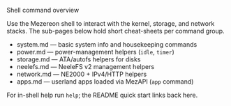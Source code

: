 Shell command overview

Use the Mezereon shell to interact with the kernel, storage, and network stacks. The sub-pages below hold short cheat-sheets per command group.

- system.md — basic system info and housekeeping commands
- power.md — power-management helpers (`idle`, `timer`)
- storage.md — ATA/autofs helpers for disks
- neelefs.md — NeeleFS v2 management helpers
- network.md — NE2000 + IPv4/HTTP helpers
- apps.md — userland apps loaded via MezAPI (`app` command)

For in-shell help run `help`; the README quick start links back here.
